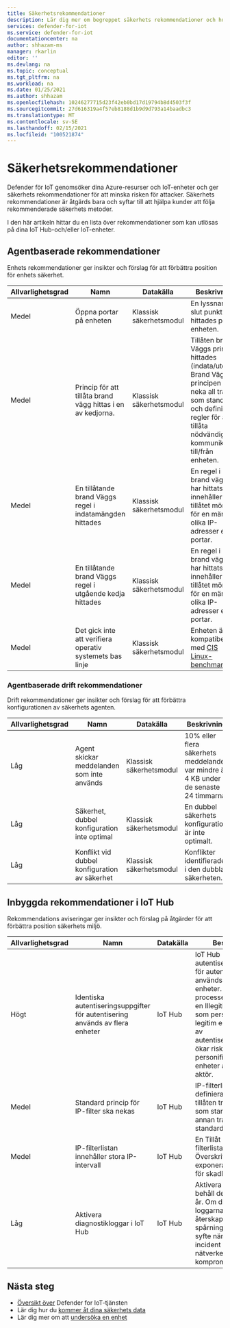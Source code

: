 ```yaml
---
title: Säkerhetsrekommendationer
description: Lär dig mer om begreppet säkerhets rekommendationer och hur de används i Defender för IoT.
services: defender-for-iot
ms.service: defender-for-iot
documentationcenter: na
author: shhazam-ms
manager: rkarlin
editor: ''
ms.devlang: na
ms.topic: conceptual
ms.tgt_pltfrm: na
ms.workload: na
ms.date: 01/25/2021
ms.author: shhazam
ms.openlocfilehash: 10246277715d23f42eb0bd17d19794b8d4503f3f
ms.sourcegitcommit: 27d616319a4f57eb8188d1b9d9d793a14baadbc3
ms.translationtype: MT
ms.contentlocale: sv-SE
ms.lasthandoff: 02/15/2021
ms.locfileid: "100521874"
---
```

# <a name="security-recommendations"></a>Säkerhetsrekommendationer

Defender för IoT genomsöker dina Azure-resurser och IoT-enheter och ger säkerhets rekommendationer för att minska risken för attacker.
Säkerhets rekommendationer är åtgärds bara och syftar till att hjälpa kunder att följa rekommenderade säkerhets metoder.

I den här artikeln hittar du en lista över rekommendationer som kan utlösas på dina IoT Hub-och/eller IoT-enheter.

## <a name="agent-based-recommendations"></a>Agentbaserade rekommendationer

Enhets rekommendationer ger insikter och förslag för att förbättra position för enhets säkerhet.

| Allvarlighetsgrad | Namn | Datakälla | Beskrivning |
|--|--|--|--|
| Medel | Öppna portar på enheten | Klassisk säkerhetsmodul | En lyssnande slut punkt hittades på enheten. |
| Medel | Princip för att tillåta brand vägg hittas i en av kedjorna. | Klassisk säkerhetsmodul | Tillåten brand Väggs princip hittades (indata/utdata). Brand Väggs principen bör neka all trafik som standard och definiera regler för att tillåta nödvändig kommunikation till/från enheten. |
| Medel | En tillåtande brand Väggs regel i indatamängden hittades | Klassisk säkerhetsmodul | En regel i brand väggen har hittats som innehåller ett tillåtet mönster för en mängd olika IP-adresser eller portar. |
| Medel | En tillåtande brand Väggs regel i utgående kedja hittades | Klassisk säkerhetsmodul | En regel i brand väggen har hittats som innehåller ett tillåtet mönster för en mängd olika IP-adresser eller portar. |
| Medel | Det gick inte att verifiera operativ systemets bas linje | Klassisk säkerhetsmodul | Enheten är inte kompatibel med [CIS Linux-benchmarks](https://www.cisecurity.org/cis-benchmarks/). |

### <a name="agent-based-operational-recommendations"></a>Agentbaserade drift rekommendationer

Drift rekommendationer ger insikter och förslag för att förbättra konfigurationen av säkerhets agenten.

| Allvarlighetsgrad | Namn | Datakälla | Beskrivning |
|--|--|--|--|
| Låg | Agent skickar meddelanden som inte används | Klassisk säkerhetsmodul | 10% eller flera säkerhets meddelanden var mindre än 4 KB under de senaste 24 timmarna. |
| Låg | Säkerhet, dubbel konfiguration inte optimal | Klassisk säkerhetsmodul | En dubbel säkerhets konfiguration är inte optimalt. |
| Låg | Konflikt vid dubbel konfiguration av säkerhet | Klassisk säkerhetsmodul | Konflikter identifierades i den dubbla säkerheten. |  |


## <a name="built-in-recommendations-in-iot-hub"></a>Inbyggda rekommendationer i IoT Hub

Rekommendations aviseringar ger insikter och förslag på åtgärder för att förbättra position säkerhets miljö.

| Allvarlighetsgrad | Namn | Datakälla | Beskrivning |
|--|--|--|--|
| Högt | Identiska autentiseringsuppgifter för autentisering används av flera enheter | IoT Hub | IoT Hub autentiseringsuppgifter för autentisering används av flera enheter. Den här processen kan tyda på en Illegitimate-enhet som personifierar en legitim enhet. Dubblett av autentiseringsuppgifter ökar risken för personifiering av enheter av en skadlig aktör. |
| Medel | Standard princip för IP-filter ska nekas | IoT Hub | IP-filterlistan måste ha definierade regler för tillåten trafik och ska som standard neka all annan trafik som standard. |
| Medel | IP-filterlistan innehåller stora IP-intervall | IoT Hub | En Tillåt källa för IP-filterlistan är för stor. Överskrivna regler kan exponera IoT-hubben för skadliga aktörer. |
| Låg | Aktivera diagnostikloggar i IoT Hub | IoT Hub | Aktivera loggar och behåll dem i upp till ett år. Om du behåller loggarna kan du återskapa aktivitets spårningar i utrednings syfte när en säkerhets incident inträffar eller nätverket komprometteras. |

## <a name="next-steps"></a>Nästa steg

- [Översikt över](overview.md) Defender for IoT-tjänsten
- Lär dig hur du [kommer åt dina säkerhets data](how-to-security-data-access.md)
- Lär dig mer om att [undersöka en enhet](how-to-investigate-device.md)
